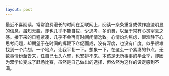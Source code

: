 ```yaml
---
layout: post
---
```

最近不喜阅读，常常浪费漫长的时间在互联网上，阅读一条条重复或做作痕迹明显的信息，虽知无趣，却也几乎不能自拔，少思考，多消费，以至于常有心灵窒息之感。接下来的日程紧凑，几乎不会再有时间闲情逸致。心情灼灼焦虑，很难静下心思考问题，却期望于在时间的挥鞭下仓促而成，没有深度，也没有广度。似乎很难找到一个片刻，一个地点，让我平复一下。想象一下，在这么一个紧凑的节点，无数事情纷至沓来，任自己七头六臂，也安排不来。本该是无所事事的毕业季，却因为双学位变成了赶场比赛，虽然是自己做出的选择，但依然为这样的设定感到不满。